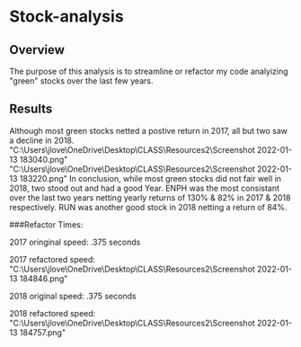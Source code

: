 # Stock-analysis

## Overview
 The purpose of this analysis is to streamline or refactor my code analyizing "green" stocks over the last few years.

## Results
 Although most green stocks netted a postive return in 2017, all but two saw a decline in 2018.
 "C:\Users\jlove\OneDrive\Desktop\CLASS\Resources2\Screenshot 2022-01-13 183040.png"
 "C:\Users\jlove\OneDrive\Desktop\CLASS\Resources2\Screenshot 2022-01-13 183220.png"
 In conclusion, while most green stocks did not fair well in 2018, two stood out and had a good Year. ENPH was the most consistant over the last two years netting yearly returns of 130% & 82% in 2017 & 2018 respectively. RUN was another good stock in 2018 netting a return of 84%. 
 
 ###Refactor Times:
 
 2017 oringinal speed: .375 seconds
 
 2017 refactored speed:
 "C:\Users\jlove\OneDrive\Desktop\CLASS\Resources2\Screenshot 2022-01-13 184846.png"
 
 2018 original speed: .375 seconds
 
 2018 refactored speed:
 "C:\Users\jlove\OneDrive\Desktop\CLASS\Resources2\Screenshot 2022-01-13 184757.png"
 
 
